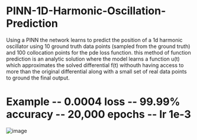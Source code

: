 # PINN-1D-Harmonic-Oscillation-Prediction
Using a PINN the network learns to predict the position of a 1d harmonic oscillator using 10 ground truth data points (sampled from the ground truth) and 100 collocation points for the pde loss function. this method of function prediction is an analytic solution where the model learns a function u(t) which approximates the solved differential f(t) withouth having access to more than the original differential along with a small set of real data points to ground the final output.

# Example -- 0.0004 loss -- 99.99% accuracy -- 20,000 epochs -- lr 1e-3
![image](https://github.com/MasterMeep/PINN-1D-Harmonic-Oscillation-Prediction/assets/51376656/ed68ddd2-aaa2-4453-b1c0-d9bf40b64aa2)

